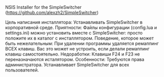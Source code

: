 NSIS Installer for the SimpleSwitcher (https://github.com/alexzh2/SimpleSwitcher)

Цель написания инсталлятора: 
 Устанавливать SimpleSwitcher в корпоративной среде.
Приятности:
 Файлы конфигурации (config.lua и settings.ini) можно установить вместе с SimpleSwitcher: просто положите их в каталог с инсталлятором.
Поведение, которое может быть нежелательным:
 При удалении программы удаляется ремаппинг ВСЕХ клавиш. Вас это может не устроить, если делали ремаппинг клавиш самостоятельно.
Недоработки:
 Клавиши F24 и F23 не переназначаются исталятором.
Особенности:
 Требуются права администратора.
 Устанавливает SimpleSwitcher для всех пользователей.

